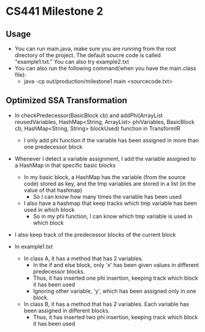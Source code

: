 # CS441 Milestone 2

## Usage

- You can run main.java, make sure you are running from the root directory of the project. The default soucre code is
  called "example1.txt." You can also try example2.txt
- You can also run the following command(when you have the main.class file):
    - java -cp out/production/milestone1 main <sourcecode.txt>

## Optimized SSA Transformation

- In checkPredecessor(BasicBlock cb) and addPhi(ArrayList<String> reusedVariables, HashMap<String, ArrayList<String>>
  phiVariables, BasicBlock cb, HashMap<String, String> blockUsed) function in TransformIR
    - I only add phi function if the variable has been assigned in more than one predecessor block
- Whenever I detect a variable assignment, I add the variable assigned to a HashMap in that specific basic blocks
    - In my basic block, a HashMap has the variable (from the source code) stored as key, and the tmp variables are
      stored in a list (in the value of that hashmap)
        - So I can know how many times the variable has been used
    - I also have a hashmap that keep tracks which tmp variable has been used in which block
        - So in my phi function, I can know which tmp variable is used in which block
- I also keep track of the predecessor blocks of the current block

- In example1.txt
    - In class A, it has a method that has 2 variables.
        - In the if and else block, only 'x' has been given values in different predecessor blocks.
        - Thus, it has inserted one phi insertion, keeping track which block it has been used
        - Ignoring other variable, 'y', which has been assigned only in one block.
    - In class B, it has a method that has 2 variables. Each variable has been assigned in different blocks.
        - Thus, it has inserted two phi insertion, keeping track which block it has been used
  

